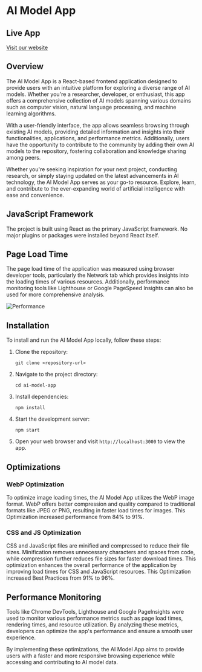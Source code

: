 # AI Model App
## Live App
[Visit our website](https://aimodelapp-cx.netlify.app/)
## Overview
The AI Model App is a React-based frontend application designed to provide users with an intuitive platform for exploring a diverse range of AI models. Whether you're a researcher, developer, or enthusiast, this app offers a comprehensive collection of AI models spanning various domains such as computer vision, natural language processing, and machine learning algorithms.

With a user-friendly interface, the app allows seamless browsing through existing AI models, providing detailed information and insights into their functionalities, applications, and performance metrics. Additionally, users have the opportunity to contribute to the community by adding their own AI models to the repository, fostering collaboration and knowledge sharing among peers.

Whether you're seeking inspiration for your next project, conducting research, or simply staying updated on the latest advancements in AI technology, the AI Model App serves as your go-to resource. Explore, learn, and contribute to the ever-expanding world of artificial intelligence with ease and convenience.

## JavaScript Framework
The project is built using React as the primary JavaScript framework. No major plugins or packages were installed beyond React itself.

## Page Load Time
The page load time of the application was measured using browser developer tools, particularly the Network tab which provides insights into the loading times of various resources. Additionally, performance monitoring tools like Lighthouse or Google PageSpeed Insights can also be used for more comprehensive analysis.

![Performance](https://github.com/CHIEFXIX/AiModelInfoSite/assets/109267097/202f8e81-bcd2-432f-a040-7ae13f14d673)

## Installation
To install and run the AI Model App locally, follow these steps:

1. Clone the repository:

    ```
    git clone <repository-url>
    ```

2. Navigate to the project directory:

    ```
    cd ai-model-app
    ```

3. Install dependencies:

    ```
    npm install
    ```

4. Start the development server:

    ```
    npm start
    ```

5. Open your web browser and visit `http://localhost:3000` to view the app.



## Optimizations

### WebP Optimization
To optimize image loading times, the AI Model App utilizes the WebP image format. WebP offers better compression and quality compared to traditional formats like JPEG or PNG, resulting in faster load times for images. This Optimization increased performance from 84% to 91%.

### CSS and JS Optimization
CSS and JavaScript files are minified and compressed to reduce their file sizes. Minification removes unnecessary characters and spaces from code, while compression further reduces file sizes for faster download times. This optimization enhances the overall performance of the application by improving load times for CSS and JavaScript resources. This Optimization increased Best Practices from 91% to 96%.

## Performance Monitoring
Tools like Chrome DevTools, Lighthouse and Google PageInsights were used to monitor various performance metrics such as page load times, rendering times, and resource utilization. By analyzing these metrics, developers can optimize the app's performance and ensure a smooth user experience.

By implementing these optimizations, the AI Model App aims to provide users with a faster and more responsive browsing experience while accessing and contributing to AI model data.
